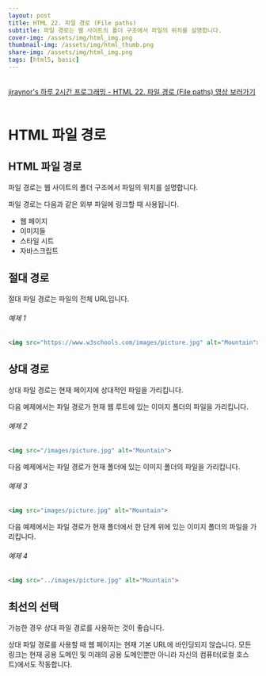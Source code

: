 ```yaml
---
layout: post
title: HTML 22. 파일 경로 (File paths)
subtitle: 파일 경로는 웹 사이트의 폴더 구조에서 파일의 위치를 설명합니다.
cover-img: /assets/img/html_img.png
thumbnail-img: /assets/img/html_thumb.png
share-img: /assets/img/html_img.png
tags: [html5, basic]
---
```


<br>
<a href="https://youtu.be/A2En24etv9Y" target="_blank">jiraynor's 하루 2시간 프로그래밍 - HTML 22. 파일 경로 (File paths) 영상 보러가기</a>
<br>
<br>

# HTML 파일 경로

## HTML 파일 경로

파일 경로는 웹 사이트의 폴더 구조에서 파일의 위치를 설명합니다.

파일 경로는 다음과 같은 외부 파일에 링크할 때 사용됩니다.

+ 웹 페이지
+ 이미지들
+ 스타일 시트
+ 자바스크립트

## 절대 경로

절대 파일 경로는 파일의 전체 URL입니다.

###### 예제 1

```html
<img src="https://www.w3schools.com/images/picture.jpg" alt="Mountain">
```

## 상대 경로

상대 파일 경로는 현재 페이지에 상대적인 파일을 가리킵니다.

다음 예제에서는 파일 경로가 현재 웹 루트에 있는 이미지 폴더의 파일을 가리킵니다.

###### 예제 2

```html
<img src="/images/picture.jpg" alt="Mountain">
```

다음 예제에서는 파일 경로가 현재 폴더에 있는 이미지 폴더의 파일을 가리킵니다.

###### 예제 3

```html
<img src="images/picture.jpg" alt="Mountain">
```

다음 예제에서는 파일 경로가 현재 폴더에서 한 단계 위에 있는 이미지 폴더의 파일을 가리킵니다.

###### 예제 4

```html
<img src="../images/picture.jpg" alt="Mountain">
```

## 최선의 선택

가능한 경우 상대 파일 경로를 사용하는 것이 좋습니다.

상대 파일 경로를 사용할 때 웹 페이지는 현재 기본 URL에 바인딩되지 않습니다. 모든 링크는 현재 공용 도메인 및 미래의 공용 도메인뿐만 아니라 자신의 컴퓨터(로컬 호스트)에서도 작동합니다.
